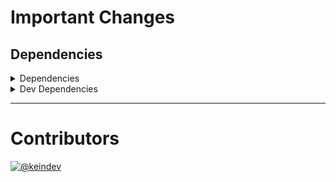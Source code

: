 # Important Changes

## Dependencies

<details>
<summary>Dependencies</summary>

- Changed **[ignorefile-merge](https://www.npmjs.com/package/ignorefile-merge)** from `^1.1.0` to `^1.1.1`
- Bumped **[package-json-helper](https://www.npmjs.com/package/package-json-helper)** from `^5.0.2` to `^6.0.0`
- Bumped **[tasktree-cli](https://www.npmjs.com/package/tasktree-cli)** from `^7.0.0` to `^8.0.0`

</details>

<details>
<summary>Dev Dependencies</summary>

- Changed **[@tagproject/ts-package-shared-config](https://www.npmjs.com/package/@tagproject/ts-package-shared-config)** from `^11.0.0` to `^11.0.1`
- Removed **[@tagproject/docs-shared-config](https://www.npmjs.com/package/@tagproject/docs-shared-config)**, with `^3.0.0`
- Removed **[@tagproject/vscode-shared-config](https://www.npmjs.com/package/@tagproject/vscode-shared-config)**, with `^3.0.0`

</details>

---

# Contributors

[![@keindev](https://avatars.githubusercontent.com/u/4527292?v=4&s=40)](https://github.com/keindev)
